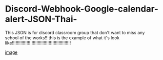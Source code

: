 # Discord-Webhook-Google-calendar-alert-JSON-Thai-
This JSON is for discord classroom group that don't want to miss any school of the works!!
this is the example of what it's look like!!!!!!!!!!!!!!!!!!!!!!!!!!!!!!!!!!!!!!!!!!!!!!!!


[image](https://user-images.githubusercontent.com/54277976/135875901-40ddb1e4-d77c-4e35-90f4-404a22a436e6.png)
